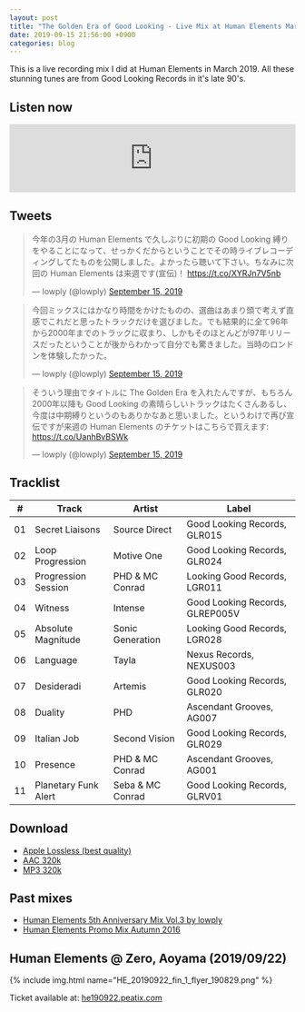 ```yaml
---
layout: post
title: "The Golden Era of Good Looking - Live Mix at Human Elements March 2019"
date: 2019-09-15 21:56:00 +0900
categories: blog
---
```


This is a live recording mix I did at Human Elements in March 2019. All these stunning tunes are from Good Looking Records in it's late 90's.

## Listen now

<iframe width="100%" height="120" src="https://www.mixcloud.com/widget/iframe/?hide_cover=1&feed=%2Flowply%2Fthe-golden-era-of-good-looking-live-mix-at-human-elements-march-2019%2F" frameborder="0" ></iframe>

## Tweets

<blockquote class="twitter-tweet" data-theme="light"><p lang="ja" dir="ltr">今年の3月の Human Elements で久しぶりに初期の Good Looking 縛りをやることになって、せっかくだからということでその時ライブレコーディングしてたものを公開しました。よかったら聴いて下さい。ちなみに次回の Human Elements は来週です(宣伝)！ <a href="https://t.co/XYRJn7V5nb">https://t.co/XYRJn7V5nb</a></p>&mdash; lowply (@lowply) <a href="https://twitter.com/lowply/status/1173276490537947139?ref_src=twsrc%5Etfw">September 15, 2019</a></blockquote> <script async src="https://platform.twitter.com/widgets.js" charset="utf-8"></script>

<blockquote class="twitter-tweet"><p lang="ja" dir="ltr">今回ミックスにはかなり時間をかけたものの、選曲はあまり頭で考えず直感でこれだと思ったトラックだけを選びました。でも結果的に全て96年から2000年までのトラックに収まり、しかもそのほとんどが97年リリースだったということが後からわかって自分でも驚きました。当時のロンドンを体験したかった。</p>&mdash; lowply (@lowply) <a href="https://twitter.com/lowply/status/1173276491620081665?ref_src=twsrc%5Etfw">September 15, 2019</a></blockquote> <script async src="https://platform.twitter.com/widgets.js" charset="utf-8"></script>

<blockquote class="twitter-tweet"><p lang="ja" dir="ltr">そういう理由でタイトルに The Golden Era を入れたんですが、もちろん2000年以降も Good Looking の素晴らしいトラックはたくさんあるし、今度は中期縛りというのもありかなあと思いました。というわけで再び宣伝ですが来週の Human Elements のチケットはこちらで買えます: <a href="https://t.co/UanhBvBSWk">https://t.co/UanhBvBSWk</a></p>&mdash; lowply (@lowply) <a href="https://twitter.com/lowply/status/1173276493281054720?ref_src=twsrc%5Etfw">September 15, 2019</a></blockquote> <script async src="https://platform.twitter.com/widgets.js" charset="utf-8"></script>

## Tracklist

\# | Track | Artist | Label
-- | -- | -- | --
01 | Secret Liaisons | Source Direct | Good Looking Records, GLR015
02 | Loop Progression | Motive One | Good Looking Records, GLR024
03 | Progression Session | PHD & MC Conrad | Looking Good Records, LGR011
04 | Witness | Intense | Good Looking Records, GLREP005V
05 | Absolute Magnitude | Sonic Generation | Looking Good Records, LGR028
06 | Language | Tayla | Nexus Records, NEXUS003
07 | Desideradi | Artemis | Good Looking Records, GLR020
08 | Duality | PHD | Ascendant Grooves, AG007
09 | Italian Job | Second Vision | Good Looking Records, GLR029
10 | Presence | PHD & MC Conrad | Ascendant Grooves, AG001
11 | Planetary Funk Alert | Seba & MC Conrad | Good Looking Records, GLRV01

## Download
- [Apple Lossless (best quality)](https://www.dropbox.com/s/map40y03g0beekp/The%20Golden%20Era%20of%20Good%20Looking%20-%20Live%20Mix%20at%20Human%20Elements%2C%20March%202019%20%28Apple%20Lossless%29.m4a?dl=1)
- [AAC 320k](https://www.dropbox.com/s/map40y03g0beekp/The%20Golden%20Era%20of%20Good%20Looking%20-%20Live%20Mix%20at%20Human%20Elements%2C%20March%202019%20%28Apple%20Lossless%29.m4a?dl=1)
- [MP3 320k](https://www.dropbox.com/s/nysvmm0x453epma/The%20Golden%20Era%20of%20Good%20Looking%20-%20Live%20Mix%20at%20Human%20Elements%2C%20March%202019%20%28MP3%20320k%29.mp3?dl=1)

## Past mixes

- [Human Elements 5th Anniversary Mix Vol.3 by lowply](/blog/2011/07/human-elements-5th-promo-mix/)
- [Human Elements Promo Mix Autumn 2016](/blog/2017/08/human-elements-promo-mix-autumn-2016/)

## Human Elements @ Zero, Aoyama (2019/09/22)

{% include img.html name="HE_20190922_fin_1_flyer_190829.png" %}

Ticket available at: [he190922.peatix.com](https://he190922.peatix.com/)
